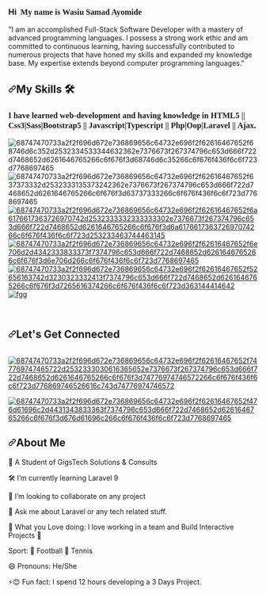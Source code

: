 ### Hi <img src="https://user-images.githubusercontent.com/18350557/176309783-0785949b-9127-417c-8b55-ab5a4333674e.gif" alt="" style="max-width: 100%; display: inline-block;" data-target="animated-image.originalImage"> <span style="font-family: impact;"> My name is Wasiu Samad Ayomide</span>

"I am an accomplished Full-Stack Software Developer with a mastery of advanced programming languages. I possess a strong work ethic and am committed to continuous learning, having successfully contributed to numerous projects that have honed my skills and expanded my knowledge base. My expertise extends beyond computer programming languages."

<h2 dir="auto"><a id="user-content-technical-skills-" class="anchor" aria-hidden="true" href="#technical-skills-"><svg class="octicon octicon-link" viewBox="0 0 16 16" version="1.1" width="16" height="16" aria-hidden="true"><path d="m7.775 3.275 1.25-1.25a3.5 3.5 0 1 1 4.95 4.95l-2.5 2.5a3.5 3.5 0 0 1-4.95 0 .751.751 0 0 1 .018-1.042.751.751 0 0 1 1.042-.018 1.998 1.998 0 0 0 2.83 0l2.5-2.5a2.002 2.002 0 0 0-2.83-2.83l-1.25 1.25a.751.751 0 0 1-1.042-.018.751.751 0 0 1-.018-1.042Zm-4.69 9.64a1.998 1.998 0 0 0 2.83 0l1.25-1.25a.751.751 0 0 1 1.042.018.751.751 0 0 1 .018 1.042l-1.25 1.25a3.5 3.5 0 1 1-4.95-4.95l2.5-2.5a3.5 3.5 0 0 1 4.95 0 .751.751 0 0 1-.018 1.042.751.751 0 0 1-1.042.018 1.998 1.998 0 0 0-2.83 0l-2.5 2.5a1.998 1.998 0 0 0 0 2.83Z"></path></svg></a>My Skills <g-emoji class="g-emoji" alias="hammer_and_wrench" fallback-src="https://github.githubassets.com/images/icons/emoji/unicode/1f6e0.png">🛠</g-emoji></h2>

<p dir="auto">
<h3 style="font-family: cambria;">I have learned web-development and having knowledge in HTML5 || Css3|Sass|Bootstrap5 || Javascript|Typescript || Php|Oop|Laravel || Ajax.</h3>
<img src="https://user-images.githubusercontent.com/72305068/189480718-fd371310-f6a2-4901-8b49-e338dd9a0cf6.svg" alt="68747470733a2f2f696d672e736869656c64732e696f2f62616467652f68746d6c352d2532334533344632362e7376673f267374796c653d666f722d7468652d6261646765266c6f676f3d68746d6c35266c6f676f436f6c6f723d7768697465" style="max-width: 100%;">
<img src="https://user-images.githubusercontent.com/72305068/189480741-0e1cfbeb-07db-46ca-8c33-e0768c70212c.svg" alt="68747470733a2f2f696d672e736869656c64732e696f2f62616467652f637373332d2532333135373242362e7376673f267374796c653d666f722d7468652d6261646765266c6f676f3d63737333266c6f676f436f6c6f723d7768697465" style="max-width: 100%;">
<a target="_blank" rel="noopener noreferrer nofollow" href="https://user-images.githubusercontent.com/72305068/189481146-1231ca00-8034-4039-9f46-61fb96c1c86d.svg"><img src="https://user-images.githubusercontent.com/72305068/189481146-1231ca00-8034-4039-9f46-61fb96c1c86d.svg" alt="68747470733a2f2f696d672e736869656c64732e696f2f62616467652f6a6176617363726970742d2532333332333333302e7376673f267374796c653d666f722d7468652d6261646765266c6f676f3d6a617661736372697074266c6f676f436f6c6f723d253233463744463145" style="max-width: 100%;"></a>
<a target="_blank" rel="noopener noreferrer nofollow" href="https://user-images.githubusercontent.com/72305068/189481162-cb39314d-7f44-4cd9-9aeb-02c14cc1bd04.svg"><img src="https://user-images.githubusercontent.com/72305068/189481162-cb39314d-7f44-4cd9-9aeb-02c14cc1bd04.svg" alt="68747470733a2f2f696d672e736869656c64732e696f2f62616467652f6e706d2d4342333833373f7374796c653d666f722d7468652d6261646765266c6f676f3d6e706d266c6f676f436f6c6f723d7768697465" style="max-width: 100%;"></a>
<a target="_blank" rel="noopener noreferrer nofollow" href="https://user-images.githubusercontent.com/72305068/189481170-eae01385-e922-4366-af77-85ee1eaf1baa.svg"><img src="https://user-images.githubusercontent.com/72305068/189481170-eae01385-e922-4366-af77-85ee1eaf1baa.svg" alt="68747470733a2f2f696d672e736869656c64732e696f2f62616467652f52656163742d3230323332413f7374796c653d666f722d7468652d6261646765266c6f676f3d7265616374266c6f676f436f6c6f723d363144414642" style="max-width: 100%;"></a>
<a target="_blank" rel="noopener noreferrer nofollow" href="https://camo.githubusercontent.com/20b4a486c03551decc449bbca9e4fe3de15699c928a716f1442b9af721b2ded0/68747470733a2f2f75706c6f61642e77696b696d656469612e6f72672f77696b6970656469612f636f6d6d6f6e732f332f33362f4c6f676f2e6d696e2e737667"><img src="https://camo.githubusercontent.com/20b4a486c03551decc449bbca9e4fe3de15699c928a716f1442b9af721b2ded0/68747470733a2f2f75706c6f61642e77696b696d656469612e6f72672f77696b6970656469612f636f6d6d6f6e732f332f33362f4c6f676f2e6d696e2e737667" alt="fgg" data-canonical-src="https://upload.wikimedia.org/wikipedia/commons/3/36/Logo.min.svg" style="max-width: 100%;"></a>
</p>

<p dir="auto"><a target="_blank" rel="noopener noreferrer nofollow" href="https://camo.githubusercontent.com/15b7da9c5e50455ef7c50a5d642afad7ab8d752e575010116727c3865beb026d/68747470733a2f2f696d672e736869656c64732e696f2f62616467652f6a51756572792d3037363941443f7374796c653d666f722d7468652d6261646765266c6f676f3d6a7175657279266c6f676f436f6c6f723d7768697465"><img src="https://camo.githubusercontent.com/15b7da9c5e50455ef7c50a5d642afad7ab8d752e575010116727c3865beb026d/68747470733a2f2f696d672e736869656c64732e696f2f62616467652f6a51756572792d3037363941443f7374796c653d666f722d7468652d6261646765266c6f676f3d6a7175657279266c6f676f436f6c6f723d7768697465" alt="" style="max-width: 100%;"></a>
<a target="_blank" rel="noopener noreferrer nofollow" href="https://camo.githubusercontent.com/42ada9cc774b9d2b4cf35691820a881d70657ae42c3a074f00c7e9add6352361/68747470733a2f2f696d672e736869656c64732e696f2f62616467652f56697375616c5f53747564696f5f436f64652d3030373844343f7374796c653d666f722d7468652d6261646765266c6f676f3d76697375616c25323073747564696f253230636f6465266c6f676f436f6c6f723d7768697465"><img src="https://camo.githubusercontent.com/42ada9cc774b9d2b4cf35691820a881d70657ae42c3a074f00c7e9add6352361/68747470733a2f2f696d672e736869656c64732e696f2f62616467652f56697375616c5f53747564696f5f436f64652d3030373844343f7374796c653d666f722d7468652d6261646765266c6f676f3d76697375616c25323073747564696f253230636f6465266c6f676f436f6c6f723d7768697465" alt="" style="max-width: 100%;"></a> <a target="_blank" rel="noopener noreferrer nofollow" href="https://camo.githubusercontent.com/0fbc7374af783afd572df898ba7cf230b0d9ca373c04d63e3ca417649d5ef019/68747470733a2f2f656e637279707465642d74626e302e677374617469632e636f6d2f696d616765733f713d74626e3a414e6439476351664e4b6e47497a7154414c4c37775272786a6d476e4245774b6c737169424d324f497726757371703d434155"></a></p>


<h2 dir="auto"><a id="user-content-lets-get-connected" class="anchor" aria-hidden="true" href="#lets-get-connected"><svg class="octicon octicon-link" viewBox="0 0 16 16" version="1.1" width="16" height="16" aria-hidden="true"><path d="m7.775 3.275 1.25-1.25a3.5 3.5 0 1 1 4.95 4.95l-2.5 2.5a3.5 3.5 0 0 1-4.95 0 .751.751 0 0 1 .018-1.042.751.751 0 0 1 1.042-.018 1.998 1.998 0 0 0 2.83 0l2.5-2.5a2.002 2.002 0 0 0-2.83-2.83l-1.25 1.25a.751.751 0 0 1-1.042-.018.751.751 0 0 1-.018-1.042Zm-4.69 9.64a1.998 1.998 0 0 0 2.83 0l1.25-1.25a.751.751 0 0 1 1.042.018.751.751 0 0 1 .018 1.042l-1.25 1.25a3.5 3.5 0 1 1-4.95-4.95l2.5-2.5a3.5 3.5 0 0 1 4.95 0 .751.751 0 0 1-.018 1.042.751.751 0 0 1-1.042.018 1.998 1.998 0 0 0-2.83 0l-2.5 2.5a1.998 1.998 0 0 0 0 2.83Z"></path></svg></a>Let's Get Connected</h2>

<a href="https://www.linkedin.com/in/wasiu-samad-a97a59234/" rel="nofollow">
<p dir="auto"><img src="https://user-images.githubusercontent.com/72305068/189481583-9c515c9b-27d1-4acd-be09-30e1fa752867.svg" alt="" style="max-width: 100%;"></p>
</a>
<a href="https://twitter.com/Wasiu_Somod" rel="nofollow">
<p dir="auto"><img src="https://user-images.githubusercontent.com/72305068/189481382-b4d460ca-70ad-4e42-a6ea-f741d1bac749.svg" alt="68747470733a2f2f696d672e736869656c64732e696f2f62616467652f747769747465722d2532333030616365652e7376673f267374796c653d666f722d7468652d6261646765266c6f676f3d74776974746572266c6f676f436f6c6f723d776869746526616c743d74776974746572" style="max-width: 100%;"></p>
</a>


<!-- <button class="youtube-btn">
  <i class="fab fa-youtube"></i>
 <a href="https://www.youtube.com/@Developer-Somod" rel="nofollow">Youtube</a>
</button> -->


<a href="Mailto:wasiusamad123@gmail.com">
<p dir="auto"><img src="https://user-images.githubusercontent.com/72305068/189481392-4617ce4b-67ff-43d4-af43-e6079fa7ca15.svg" alt="68747470733a2f2f696d672e736869656c64732e696f2f62616467652f476d61696c2d4431343833363f7374796c653d666f722d7468652d6261646765266c6f676f3d676d61696c266c6f676f436f6c6f723d7768697465" style="max-width: 100%;"></p>
</a>

<h2 dir="auto"><a id="user-content-technical-skills-" class="anchor" aria-hidden="true" href="#"><svg class="octicon octicon-link" viewBox="0 0 16 16" version="1.1" width="16" height="16" aria-hidden="true"><path d="m7.775 3.275 1.25-1.25a3.5 3.5 0 1 1 4.95 4.95l-2.5 2.5a3.5 3.5 0 0 1-4.95 0 .751.751 0 0 1 .018-1.042.751.751 0 0 1 1.042-.018 1.998 1.998 0 0 0 2.83 0l2.5-2.5a2.002 2.002 0 0 0-2.83-2.83l-1.25 1.25a.751.751 0 0 1-1.042-.018.751.751 0 0 1-.018-1.042Zm-4.69 9.64a1.998 1.998 0 0 0 2.83 0l1.25-1.25a.751.751 0 0 1 1.042.018.751.751 0 0 1 .018 1.042l-1.25 1.25a3.5 3.5 0 1 1-4.95-4.95l2.5-2.5a3.5 3.5 0 0 1 4.95 0 .751.751 0 0 1-.018 1.042.751.751 0 0 1-1.042.018 1.998 1.998 0 0 0-2.83 0l-2.5 2.5a1.998 1.998 0 0 0 0 2.83Z"></path></svg></a>About Me<g-emoji class="g-emoji" alias="hammer_and_wrench" fallback-src="https://github.githubassets.com/images/icons/emoji/unicode/1f6e0.png"></h2>

🔭 A Student of GigsTech Solutions & Consults

🛠 I’m currently learning Laravel 9

👯 I’m looking to collaborate on any project

💬 Ask me about Laravel or any tech related stuff.

💛 What you Love doing: I love working in a team and Build Interactive Projects 👊

Sport: :football: Football 🎾 Tennis

😄 Pronouns: He/She

⚡😊 Fun fact: I spend 12 hours developing a 3 Days Project.
